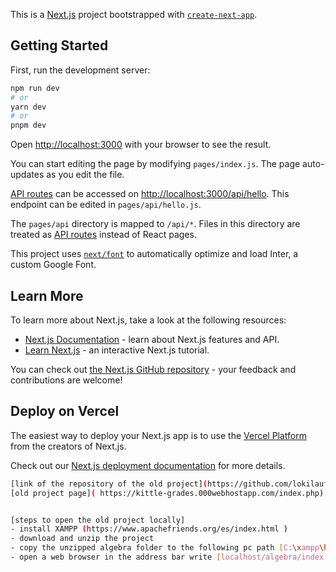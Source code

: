 This is a [Next.js](https://nextjs.org/) project bootstrapped with [`create-next-app`](https://github.com/vercel/next.js/tree/canary/packages/create-next-app).

## Getting Started

First, run the development server:

```bash
npm run dev
# or
yarn dev
# or
pnpm dev
```

Open [http://localhost:3000](http://localhost:3000) with your browser to see the result.

You can start editing the page by modifying `pages/index.js`. The page auto-updates as you edit the file.

[API routes](https://nextjs.org/docs/api-routes/introduction) can be accessed on [http://localhost:3000/api/hello](http://localhost:3000/api/hello). This endpoint can be edited in `pages/api/hello.js`.

The `pages/api` directory is mapped to `/api/*`. Files in this directory are treated as [API routes](https://nextjs.org/docs/api-routes/introduction) instead of React pages.

This project uses [`next/font`](https://nextjs.org/docs/basic-features/font-optimization) to automatically optimize and load Inter, a custom Google Font.

## Learn More

To learn more about Next.js, take a look at the following resources:

- [Next.js Documentation](https://nextjs.org/docs) - learn about Next.js features and API.
- [Learn Next.js](https://nextjs.org/learn) - an interactive Next.js tutorial.

You can check out [the Next.js GitHub repository](https://github.com/vercel/next.js/) - your feedback and contributions are welcome!

## Deploy on Vercel

The easiest way to deploy your Next.js app is to use the [Vercel Platform](https://vercel.com/new?utm_medium=default-template&filter=next.js&utm_source=create-next-app&utm_campaign=create-next-app-readme) from the creators of Next.js.

Check out our [Next.js deployment documentation](https://nextjs.org/docs/deployment) for more details.

```bash
[link of the repository of the old project](https://github.com/lokilaufeysonXD/algebra.git)
[old project page]( https://kittle-grades.000webhostapp.com/index.php) - This page is being updated with the latest knowledge.


[steps to open the old project locally]
- install XAMPP (https://www.apachefriends.org/es/index.html )
- download and unzip the project
- copy the unzipped algebra folder to the following pc path [C:\xampp\htdocs]
- open a web browser in the address bar write [localhost/algebra/index.php]
```


<!-- link del repocitorio  de git  https://github.com/lokilaufeysonXD/algebra.git

pagina wep en linea https://kittle-grades.000webhostapp.com/index.php

pasos para poder habir la pagina en local
    1- instalar XAMPP https://www.apachefriends.org/es/index.html 
    2- descargar y descomprimir el proyecto 
    3- copiar la carpeta descomprimida algebra a la sigiente ruta del pc C:\xampp\htdocs
    4- abrir un navegador web en la barra de direcciones escribir localhost/algebra/index.php -->
